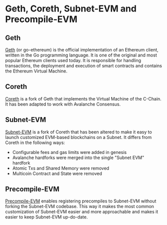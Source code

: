 # Geth, Coreth, Subnet-EVM and Precompile-EVM

## Geth

[Geth](https://geth.ethereum.org/) (or go-ethereum) is the official implementation of an Ethereum
client, written in the Go programming language. It is one of the original and most popular Ethereum
clients used today. It is responsible for handling transactions, the deployment and execution of
smart contracts and contains the Ethereum Virtual Machine.

## Coreth

[Coreth](https://github.com/ava-labs/coreth) is a fork of Geth that implements the Virtual Machine
of the C-Chain. It has been adapted to work with Avalanche Consensus.

## Subnet-EVM

[Subnet-EVM](https://github.com/ava-labs/subnet-evm) is a fork of Coreth that has been altered to 
make it easy to launch customized EVM-based blockchains on a Subnet. It differs from Coreth in the 
following ways:

- Configurable fees and gas limits were added in genesis 
- Avalanche hardforks were merged into the single "Subnet EVM" hardfork
- Atomic Txs and Shared Memory were removed 
- Multicoin Contract and State were removed

## Precompile-EVM

[Precompile-EVM](https://github.com/ava-labs/precompile-evm) enables registering precompiles to 
Subnet-EVM without forking the Subnet-EVM codebase. This way it makes the most common customization
of Subnet-EVM easier and more approachable and makes it easier to keep Subnet-EVM up-do-date. 
